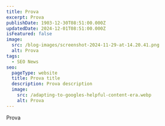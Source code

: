 ```yaml
---
title: Prova
excerpt: Prova
publishDate: 1903-12-30T08:51:00.000Z
updatedDate: 2024-12-01T08:51:00.000Z
isFeatured: false
image:
  src: /blog-images/screenshot-2024-11-29-at-14.20.41.png
  alt: Prova
tags:
  - SEO News
seo:
  pageType: website
  title: Prova title
  description: Prova description
  image:
    src: /adapting-to-googles-helpful-content-era.webp
    alt: Prova
---
```

Prova
